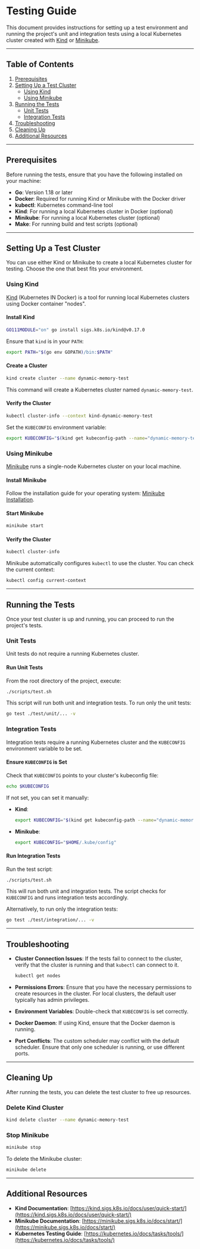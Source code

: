 # Testing Guide

This document provides instructions for setting up a test environment and running the project's unit and integration tests using a local Kubernetes cluster created with [Kind](https://kind.sigs.k8s.io/) or [Minikube](https://minikube.sigs.k8s.io/).

---

## Table of Contents

1. [Prerequisites](#prerequisites)
2. [Setting Up a Test Cluster](#setting-up-a-test-cluster)
   - [Using Kind](#using-kind)
   - [Using Minikube](#using-minikube)
3. [Running the Tests](#running-the-tests)
   - [Unit Tests](#unit-tests)
   - [Integration Tests](#integration-tests)
4. [Troubleshooting](#troubleshooting)
5. [Cleaning Up](#cleaning-up)
6. [Additional Resources](#additional-resources)

---

## Prerequisites

Before running the tests, ensure that you have the following installed on your machine:

- **Go**: Version 1.18 or later
- **Docker**: Required for running Kind or Minikube with the Docker driver
- **kubectl**: Kubernetes command-line tool
- **Kind**: For running a local Kubernetes cluster in Docker (optional)
- **Minikube**: For running a local Kubernetes cluster (optional)
- **Make**: For running build and test scripts (optional)

---

## Setting Up a Test Cluster

You can use either Kind or Minikube to create a local Kubernetes cluster for testing. Choose the one that best fits your environment.

### Using Kind

[Kind](https://kind.sigs.k8s.io/) (Kubernetes IN Docker) is a tool for running local Kubernetes clusters using Docker container "nodes".

#### Install Kind

```bash
GO111MODULE="on" go install sigs.k8s.io/kind@v0.17.0
```

Ensure that `kind` is in your `PATH`:

```bash
export PATH="$(go env GOPATH)/bin:$PATH"
```

#### Create a Cluster

```bash
kind create cluster --name dynamic-memory-test
```

This command will create a Kubernetes cluster named `dynamic-memory-test`.

#### Verify the Cluster

```bash
kubectl cluster-info --context kind-dynamic-memory-test
```

Set the `KUBECONFIG` environment variable:

```bash
export KUBECONFIG="$(kind get kubeconfig-path --name="dynamic-memory-test")"
```

### Using Minikube

[Minikube](https://minikube.sigs.k8s.io/) runs a single-node Kubernetes cluster on your local machine.

#### Install Minikube

Follow the installation guide for your operating system: [Minikube Installation](https://minikube.sigs.k8s.io/docs/start/).

#### Start Minikube

```bash
minikube start
```

#### Verify the Cluster

```bash
kubectl cluster-info
```

Minikube automatically configures `kubectl` to use the cluster. You can check the current context:

```bash
kubectl config current-context
```

---

## Running the Tests

Once your test cluster is up and running, you can proceed to run the project's tests.

### Unit Tests

Unit tests do not require a running Kubernetes cluster.

#### Run Unit Tests

From the root directory of the project, execute:

```bash
./scripts/test.sh
```

This script will run both unit and integration tests. To run only the unit tests:

```bash
go test ./test/unit/... -v
```

### Integration Tests

Integration tests require a running Kubernetes cluster and the `KUBECONFIG` environment variable to be set.

#### Ensure `KUBECONFIG` is Set

Check that `KUBECONFIG` points to your cluster's kubeconfig file:

```bash
echo $KUBECONFIG
```

If not set, you can set it manually:

- **Kind**:

  ```bash
  export KUBECONFIG="$(kind get kubeconfig-path --name="dynamic-memory-test")"
  ```

- **Minikube**:

  ```bash
  export KUBECONFIG="$HOME/.kube/config"
  ```

#### Run Integration Tests

Run the test script:

```bash
./scripts/test.sh
```

This will run both unit and integration tests. The script checks for `KUBECONFIG` and runs integration tests accordingly.

Alternatively, to run only the integration tests:

```bash
go test ./test/integration/... -v
```

---

## Troubleshooting

- **Cluster Connection Issues**: If the tests fail to connect to the cluster, verify that the cluster is running and that `kubectl` can connect to it.

  ```bash
  kubectl get nodes
  ```

- **Permissions Errors**: Ensure that you have the necessary permissions to create resources in the cluster. For local clusters, the default user typically has admin privileges.

- **Environment Variables**: Double-check that `KUBECONFIG` is set correctly.

- **Docker Daemon**: If using Kind, ensure that the Docker daemon is running.

- **Port Conflicts**: The custom scheduler may conflict with the default scheduler. Ensure that only one scheduler is running, or use different ports.

---

## Cleaning Up

After running the tests, you can delete the test cluster to free up resources.

### Delete Kind Cluster

```bash
kind delete cluster --name dynamic-memory-test
```

### Stop Minikube

```bash
minikube stop
```

To delete the Minikube cluster:

```bash
minikube delete
```

---

## Additional Resources

- **Kind Documentation**: [https://kind.sigs.k8s.io/docs/user/quick-start/](https://kind.sigs.k8s.io/docs/user/quick-start/)
- **Minikube Documentation**: [https://minikube.sigs.k8s.io/docs/start/](https://minikube.sigs.k8s.io/docs/start/)
- **Kubernetes Testing Guide**: [https://kubernetes.io/docs/tasks/tools/](https://kubernetes.io/docs/tasks/tools/)